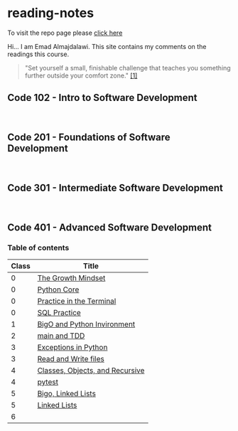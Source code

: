 # reading-notes

To visit the repo page please [click here](https://e97m.github.io/reading-notes) 

Hi... I am Emad Almajdalawi. This site contains my comments on the readings this course.

 >"Set yourself a small, finishable challenge that teaches you something further outside your comfort zone." [[1]](https://web.archive.org/web/20160616225417/http://www.happybearsoftware.com/upgrade-your-technical-skills-with-deliberate-practice)

## Code 102 - Intro to Software Development

<br>

## Code 201 - Foundations of Software Development

<br>

## Code 301 - Intermediate Software Development

<br>

## Code 401 - Advanced Software Development

### Table of contents

| Class | Title |
| ----------- | ----------- |
| 0 | [The Growth Mindset](The-Growth-Mindset.md) |
| 0 | [Python Core](Python-core.md) |
|0| [Practice in the Terminal](Practice-in-the-Terminal.md) |
|0| [SQL Practice](SQL-Practice.md) |
|1| [BigO and Python Invironment](BigO-and-Python-Invironment.md) |
|2|[main and TDD](main-and-TDD.md)|
|3|[Exceptions in Python](Exceptions.md)
|3|[Read and Write files](Read-and-Write-Files.md)|
|4|[Classes, Objects, and Recursive](Classes-Objects-and-recurisve.md)|
|4|[pytest](pytest.md)|
|5|[Bigo, Linked Lists](BigO.md)
|5|[Linked Lists](Linked-Lists.md)|
|6||